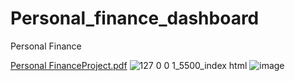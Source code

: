 # Personal_finance_dashboard
Personal Finance 

[Personal FinanceProject.pdf](https://github.com/Agni04/Personal_finance_dashboard/files/11303514/Personal.FinanceProject.pdf)
![127 0 0 1_5500_index html](https://user-images.githubusercontent.com/104579968/233837276-510f8631-4279-429d-ad09-498e31ec37b7.png)
![image](https://user-images.githubusercontent.com/104579968/233854226-bb5be113-e46e-474d-88b6-e66d4ef91b4e.png)

